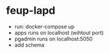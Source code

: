 # feup-lapd

- run: docker-compose up
- apps runs on localhost (wihtout port)
- pgadmin runs on localhost:5050
- add schema
